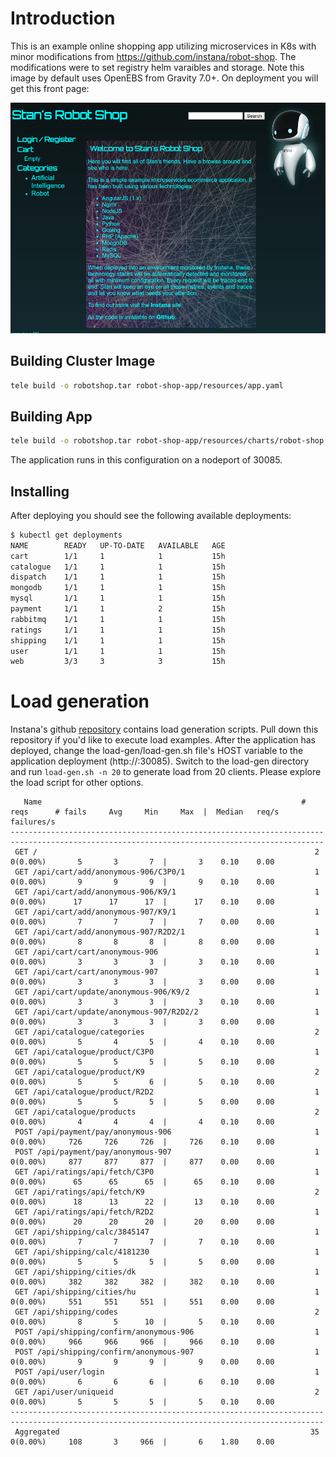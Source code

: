 # Introduction

This is an example online shopping app utilizing microservices in K8s with minor modifications from https://github.com/instana/robot-shop.  The modifications were to set registry helm varaibles and storage.  Note this image by default uses OpenEBS from Gravity 7.0+.  On deployment you will get this front page:

![Robot Shop](robotshop.png)


## Building Cluster Image
```bash
tele build -o robotshop.tar robot-shop-app/resources/app.yaml
```

## Building App
```bash
tele build -o robotshop.tar robot-shop-app/resources/charts/robot-shop
```

The application runs in this configuration on a nodeport of 30085. 

## Installing
After deploying you should see the following available deployments:  

```bash
$ kubectl get deployments
NAME        READY   UP-TO-DATE   AVAILABLE   AGE
cart        1/1     1            1           15h
catalogue   1/1     1            1           15h
dispatch    1/1     1            1           15h
mongodb     1/1     1            1           15h
mysql       1/1     1            1           15h
payment     1/1     1            2           15h
rabbitmq    1/1     1            1           15h
ratings     1/1     1            1           15h
shipping    1/1     1            1           15h
user        1/1     1            1           15h
web         3/3     3            3           15h
```

# Load generation
Instana's github [repository](https://github.com/instana/robot-shop) contains load generation scripts. Pull down this repository if you'd like to execute load examples. After the application has deployed, change the load-gen/load-gen.sh file's HOST variable to the application deployment  (http://<my ip>:30085).
Switch to the load-gen directory and run `load-gen.sh -n 20` to generate load from 20 clients.  Please explore the load script for other options.
```  
   Name                                                          # reqs      # fails     Avg     Min     Max  |  Median   req/s failures/s
--------------------------------------------------------------------------------------------------------------------------------------------
 GET /                                                              2     0(0.00%)       5       3       7  |       3    0.10    0.00
 GET /api/cart/add/anonymous-906/C3P0/1                             1     0(0.00%)       9       9       9  |       9    0.10    0.00
 GET /api/cart/add/anonymous-906/K9/1                               1     0(0.00%)      17      17      17  |      17    0.10    0.00
 GET /api/cart/add/anonymous-907/K9/1                               1     0(0.00%)       7       7       7  |       7    0.00    0.00
 GET /api/cart/add/anonymous-907/R2D2/1                             1     0(0.00%)       8       8       8  |       8    0.00    0.00
 GET /api/cart/cart/anonymous-906                                   1     0(0.00%)       3       3       3  |       3    0.10    0.00
 GET /api/cart/cart/anonymous-907                                   1     0(0.00%)       3       3       3  |       3    0.00    0.00
 GET /api/cart/update/anonymous-906/K9/2                            1     0(0.00%)       3       3       3  |       3    0.10    0.00
 GET /api/cart/update/anonymous-907/R2D2/2                          1     0(0.00%)       3       3       3  |       3    0.00    0.00
 GET /api/catalogue/categories                                      2     0(0.00%)       5       4       5  |       4    0.10    0.00
 GET /api/catalogue/product/C3P0                                    1     0(0.00%)       5       5       5  |       5    0.10    0.00
 GET /api/catalogue/product/K9                                      2     0(0.00%)       5       5       6  |       5    0.10    0.00
 GET /api/catalogue/product/R2D2                                    1     0(0.00%)       5       5       5  |       5    0.00    0.00
 GET /api/catalogue/products                                        2     0(0.00%)       4       4       4  |       4    0.10    0.00
 POST /api/payment/pay/anonymous-906                                1     0(0.00%)     726     726     726  |     726    0.10    0.00
 POST /api/payment/pay/anonymous-907                                1     0(0.00%)     877     877     877  |     877    0.00    0.00
 GET /api/ratings/api/fetch/C3P0                                    1     0(0.00%)      65      65      65  |      65    0.10    0.00
 GET /api/ratings/api/fetch/K9                                      2     0(0.00%)      18      13      22  |      13    0.10    0.00
 GET /api/ratings/api/fetch/R2D2                                    1     0(0.00%)      20      20      20  |      20    0.00    0.00
 GET /api/shipping/calc/3845147                                     1     0(0.00%)       7       7       7  |       7    0.10    0.00
 GET /api/shipping/calc/4181230                                     1     0(0.00%)       5       5       5  |       5    0.00    0.00
 GET /api/shipping/cities/dk                                        1     0(0.00%)     382     382     382  |     382    0.10    0.00
 GET /api/shipping/cities/hu                                        1     0(0.00%)     551     551     551  |     551    0.00    0.00
 GET /api/shipping/codes                                            2     0(0.00%)       8       5      10  |       5    0.10    0.00
 POST /api/shipping/confirm/anonymous-906                           1     0(0.00%)     966     966     966  |     966    0.10    0.00
 POST /api/shipping/confirm/anonymous-907                           1     0(0.00%)       9       9       9  |       9    0.00    0.00
 POST /api/user/login                                               1     0(0.00%)       6       6       6  |       6    0.10    0.00
 GET /api/user/uniqueid                                             2     0(0.00%)       5       5       5  |       5    0.10    0.00
--------------------------------------------------------------------------------------------------------------------------------------------
 Aggregated                                                        35     0(0.00%)     108       3     966  |       6    1.80    0.00
```
